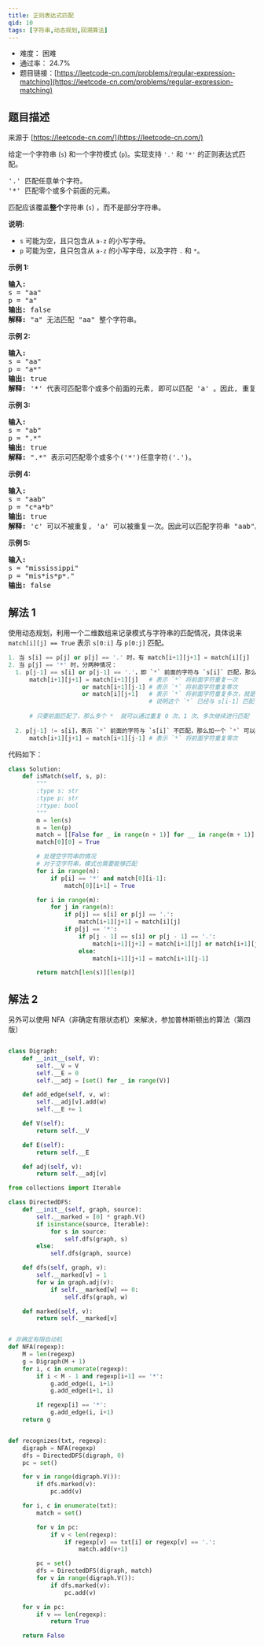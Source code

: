 ```yaml
---
title: 正则表达式匹配
qid: 10
tags: [字符串,动态规划,回溯算法]
---
```



- 难度： 困难
- 通过率： 24.7%
- 题目链接：[https://leetcode-cn.com/problems/regular-expression-matching](https://leetcode-cn.com/problems/regular-expression-matching)


## 题目描述

来源于 [https://leetcode-cn.com/](https://leetcode-cn.com/)

<p>给定一个字符串&nbsp;(<code>s</code>) 和一个字符模式&nbsp;(<code>p</code>)。实现支持 <code>&#39;.&#39;</code>&nbsp;和&nbsp;<code>&#39;*&#39;</code>&nbsp;的正则表达式匹配。</p>

<pre>&#39;.&#39; 匹配任意单个字符。
&#39;*&#39; 匹配零个或多个前面的元素。
</pre>

<p>匹配应该覆盖<strong>整个</strong>字符串&nbsp;(<code>s</code>) ，而不是部分字符串。</p>

<p><strong>说明:</strong></p>

<ul>
	<li><code>s</code>&nbsp;可能为空，且只包含从&nbsp;<code>a-z</code>&nbsp;的小写字母。</li>
	<li><code>p</code>&nbsp;可能为空，且只包含从&nbsp;<code>a-z</code>&nbsp;的小写字母，以及字符&nbsp;<code>.</code>&nbsp;和&nbsp;<code>*</code>。</li>
</ul>

<p><strong>示例 1:</strong></p>

<pre><strong>输入:</strong>
s = &quot;aa&quot;
p = &quot;a&quot;
<strong>输出:</strong> false
<strong>解释:</strong> &quot;a&quot; 无法匹配 &quot;aa&quot; 整个字符串。
</pre>

<p><strong>示例 2:</strong></p>

<pre><strong>输入:</strong>
s = &quot;aa&quot;
p = &quot;a*&quot;
<strong>输出:</strong> true
<strong>解释:</strong>&nbsp;&#39;*&#39; 代表可匹配零个或多个前面的元素, 即可以匹配 &#39;a&#39; 。因此, 重复 &#39;a&#39; 一次, 字符串可变为 &quot;aa&quot;。
</pre>

<p><strong>示例&nbsp;3:</strong></p>

<pre><strong>输入:</strong>
s = &quot;ab&quot;
p = &quot;.*&quot;
<strong>输出:</strong> true
<strong>解释:</strong>&nbsp;&quot;.*&quot; 表示可匹配零个或多个(&#39;*&#39;)任意字符(&#39;.&#39;)。
</pre>

<p><strong>示例 4:</strong></p>

<pre><strong>输入:</strong>
s = &quot;aab&quot;
p = &quot;c*a*b&quot;
<strong>输出:</strong> true
<strong>解释:</strong>&nbsp;&#39;c&#39; 可以不被重复, &#39;a&#39; 可以被重复一次。因此可以匹配字符串 &quot;aab&quot;。
</pre>

<p><strong>示例 5:</strong></p>

<pre><strong>输入:</strong>
s = &quot;mississippi&quot;
p = &quot;mis*is*p*.&quot;
<strong>输出:</strong> false</pre>


## 解法 1

使用动态规划，利用一个二维数组来记录模式与字符串的匹配情况，具体说来 `match[i][j] == True` 表示 `s[0:i]` 与 `p[0:j]` 匹配。

```python
1. 当 s[i] == p[j] or p[j] == '.' 时，有 match[i+1][j+1] = match[i][j]
2. 当 p[j] == '*' 时，分两种情况：
  1. p[j-1] == s[i] or p[j-1] == '.'，即 `*` 前面的字符与 `s[i]` 匹配，那么加一个 `*` 可以表示重复1次，重复 0 次，重复多次，此时有：
      match[i+1][j+1] = match[i+1][j]   # 表示 `*` 将前面字符重复一次
                     or match[i+1][j-1] # 表示 `*` 将前面字符重复零次
                     or match[i][j+1]   # 表示 `*` 将前面字符重复多次，就是说如果 p[0:j+1] 能匹配 s[0:i]，
                                        # 说明这个 `*` 已经与 s[i-1] 匹配了，那么 s[i] 再重复一次，也能匹配上。
                
      # 只要前面匹配了，那么多个 *  就可以通过重复 0 次、1 次、多次继续进行匹配
    
  2. p[j-1] != s[i]，表示 `*` 前面的字符与 `s[i]` 不匹配，那么加一个 `*` 可以表示重复 0 次。
      match[i+1][j+1] = match[i+1][j-1] # 表示 `*` 将前面字符重复零次
```

代码如下：

```python
class Solution:
    def isMatch(self, s, p):
        """
        :type s: str
        :type p: str
        :rtype: bool
        """
        m = len(s)
        n = len(p)
        match = [[False for _ in range(n + 1)] for __ in range(m + 1)]
        match[0][0] = True

        # 处理空字符串的情况
        # 对于空字符串，模式也需要能够匹配
        for i in range(n):
            if p[i] == '*' and match[0][i-1]:
                match[0][i+1] = True

        for i in range(m):
            for j in range(n):
                if p[j] == s[i] or p[j] == '.':
                    match[i+1][j+1] = match[i][j]
                if p[j] == '*':
                    if p[j - 1] == s[i] or p[j - 1] == '.':
                        match[i+1][j+1] = match[i+1][j] or match[i+1][j-1] or match[i][j+1]
                    else:
                        match[i+1][j+1] = match[i+1][j-1]

        return match[len(s)][len(p)]
```

## 解法 2

另外可以使用 NFA（非确定有限状态机）来解决，参加普林斯顿出的算法（第四版）

```python

class Digraph:
    def __init__(self, V):
        self.__V = V
        self.__E = 0
        self.__adj = [set() for _ in range(V)]

    def add_edge(self, v, w):
        self.__adj[v].add(w)
        self.__E += 1

    def V(self):
        return self.__V

    def E(self):
        return self.__E

    def adj(self, v):
        return self.__adj[v]

from collections import Iterable

class DirectedDFS:
    def __init__(self, graph, source):
        self.__marked = [0] * graph.V()
        if isinstance(source, Iterable):
            for s in source:
                self.dfs(graph, s)
        else:
            self.dfs(graph, source)

    def dfs(self, graph, v):
        self.__marked[v] = 1
        for w in graph.adj(v):
            if self.__marked[w] == 0:
                self.dfs(graph, w)

    def marked(self, v):
        return self.__marked[v]


# 非确定有限自动机
def NFA(regexp):
    M = len(regexp)
    g = Digraph(M + 1)
    for i, c in enumerate(regexp):
        if i < M - 1 and regexp[i+1] == '*':
            g.add_edge(i, i+1)
            g.add_edge(i+1, i)

        if regexp[i] == '*':
            g.add_edge(i, i+1)
    return g


def recognizes(txt, regexp):
    digraph = NFA(regexp)
    dfs = DirectedDFS(digraph, 0)
    pc = set()

    for v in range(digraph.V()):
        if dfs.marked(v):
            pc.add(v)

    for i, c in enumerate(txt):
        match = set()

        for v in pc:
            if v < len(regexp):
                if regexp[v] == txt[i] or regexp[v] == '.':
                    match.add(v+1)

        pc = set()
        dfs = DirectedDFS(digraph, match)
        for v in range(digraph.V()):
            if dfs.marked(v):
                pc.add(v)

    for v in pc:
        if v == len(regexp):
            return True

    return False

```
